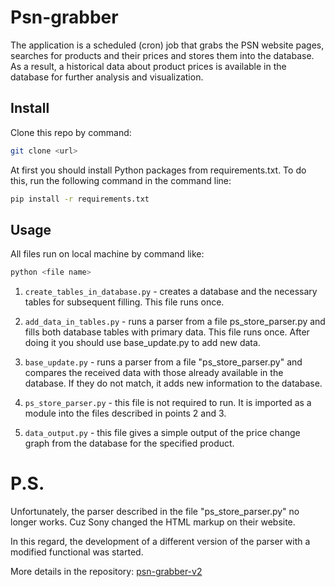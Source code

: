 # Psn-grabber
The application is a scheduled (cron) job that grabs the PSN website pages,
searches for products and their prices and stores them into the database.
As a result, a historical data about product prices is available in the database
for further analysis and visualization.

## Install

Clone this repo by command:

```bash
git clone <url>
```

At first you should install Python packages from requirements.txt.
To do this, run the following command in the command line:

```bash
pip install -r requirements.txt
```
## Usage

All files run on local machine by command like:

```bash
python <file name>
```

1. `create_tables_in_database.py` - creates a database and the necessary
tables for subsequent filling. This file runs once.

2. `add_data_in_tables.py` - runs a parser from a file ps_store_parser.py
and fills both database tables with primary data. This file runs once.
After doing it you should use base_update.py to add new data.

3. `base_update.py` - runs a parser from a file "ps_store_parser.py" and
compares the received data with those already available in the database.
If they do not match, it adds new information to the database.

4. `ps_store_parser.py` - this file is not required to run. It is imported
as a module into the files described in points 2 and 3.

5. `data_output.py` - this file gives a simple output of the price
change graph from the database for the specified product.

# P.S.
Unfortunately, the parser described in the file "ps_store_parser.py"
no longer works. Cuz Sony changed the HTML markup on their website.

In this regard, the development of a different version of the parser
with a modified functional was started.

More details in the repository: [psn-grabber-v2](https://github.com/andymaltcev/psn-grabber-v2)